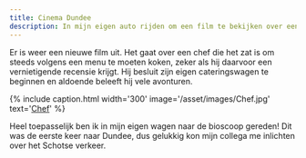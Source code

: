 ```yaml
---
title: Cinema Dundee
description: In mijn eigen auto rijden om een film te bekijken over een voedselwagen.
---
```

Er is weer een nieuwe film uit. Het gaat over een chef die het zat is om steeds volgens een menu te moeten koken, zeker als hij daarvoor een vernietigende recensie krijgt. Hij besluit zijn eigen cateringswagen te beginnen en aldoende beleeft hij vele avonturen.

<a name="more"></a>

{% include caption.html
    width='300'
    image='/asset/images/Chef.jpg' 
    text='[Chef](http://www.imdb.com/title/tt2883512/)'
%}

Heel toepasselijk ben ik in mijn eigen wagen naar de bioscoop gereden! Dit was de eerste keer naar Dundee, dus gelukkig kon mijn collega me inlichten over het Schotse verkeer.